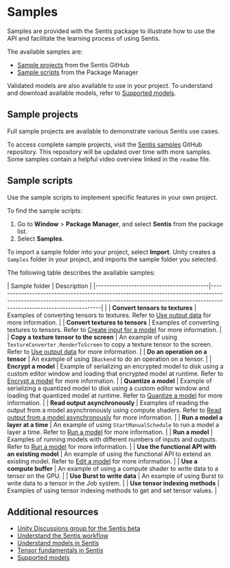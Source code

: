 # Samples

Samples are provided with the Sentis package to illustrate how to use the API and facilitate the learning process of using Sentis.

The available samples are:
- [Sample projects](#sample-projects) from the Sentis GitHub
- [Sample scripts](#sample-scripts) from the Package Manager

Validated models are also available to use in your project. To understand and download available models, refer to [Supported models](supported-models.md).

## Sample projects

Full sample projects are available to demonstrate various Sentis use cases.

To access complete sample projects, visit the [Sentis samples](https://github.com/Unity-Technologies/sentis-samples) GitHub repository. This repository will be updated over time with more samples. Some samples contain a helpful video overview linked in the `readme` file.

## Sample scripts

Use the sample scripts to implement specific features in your own project.

To find the sample scripts:

1. Go to **Window** > **Package Manager**, and select **Sentis** from the package list.
2. Select **Samples**.

To import a sample folder into your project, select **Import**. Unity creates a `Samples` folder in your project, and imports the sample folder you selected.

The following table describes the available samples: 

| Sample folder                           | Description                                                                                                                                                                                      |
|-----------------------------------------|--------------------------------------------------------------------------------------------------------------------------------------------------------------------------------------------------| |
| **Convert tensors to textures**         | Examples of converting tensors to textures. Refer to [Use output data](use-model-output.md) for more information.                                                                                | 
| **Convert textures to tensors**         | Examples of converting textures to tensors. Refer to [Create input for a model](create-an-input-tensor.md) for more information.                                                                 |
| **Copy a texture tensor to the screen** | An example of using `TextureConverter.RenderToScreen` to copy a texture tensor to the screen. Refer to [Use output data](use-model-output.md) for more information.                              |
| **Do an operation on a tensor**         | An example of using `IBackend` to do an operation on a tensor.                                          |
| **Encrypt a model**                     | Example of serializing an encrypted model to disk using a custom editor window and loading that encrypted model at runtime. Refer to [Encrypt a model](encrypt-a-model.md) for more information. |
| **Quantize a model**                    | Example of serializing a quantized model to disk using a custom editor window and loading that quantized model at runtime. Refer to [Quantize a model](quantize-a-model.md) for more information.                 |
| **Read output asynchronously**          | Examples of reading the output from a model asynchronously using compute shaders. Refer to [Read output from a model asynchronously](read-output-async.md) for more information.                 |
| **Run a model a layer at a time**       | An example of using `StartManualSchedule` to run a model a layer a time. Refer to [Run a model](run-a-model.md) for more information.                                                            |
| **Run a model**                         | Examples of running models with different numbers of inputs and outputs. Refer to [Run a model](run-a-model.md) for more information.                                                            |
| **Use the functional API with an existing model**               | An example of using the functional API to extend an existing model. Refer to [Edit a model](edit-a-model.md) for more information.  |
| **Use a compute buffer**                | An example of using a compute shader to write data to a tensor on the GPU.                                                                                                                       |
| **Use Burst to write data**             | An example of using Burst to write data to a tensor in the Job system.                                                                                                                           |
| **Use tensor indexing methods**         | Examples of using tensor indexing methods to get and set tensor values.                                                                                                                          |

## Additional resources

- [Unity Discussions group for the Sentis beta](https://discussions.unity.com/c/10)
- [Understand the Sentis workflow](understand-sentis-workflow.md)
- [Understand models in Sentis](models-concept.md)
- [Tensor fundamentals in Sentis](tensor-fundamentals.md)
- [Supported models](supported-models.md)
